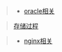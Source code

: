 >* [oracle相关](https://github.com/lh1228216717/db-http/blob/master/ORACLE.md)

>[存储过程]((https://github.com/lh1228216717/db-http/blob/master/存储过程.md))

>*  [nginx相关](https://github.com/lh1228216717/db-http/blob/master/nginx.md)
